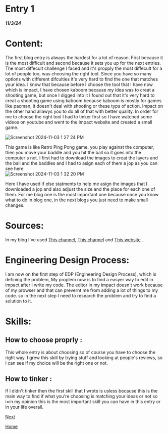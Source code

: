 # Entry 1
##### 11/3/24

# Content:
The first blog entry is always the hardest for a lot of reason. First because it is the most difficult and second because it sets you up for the next entries. The most diffecult challenge I faced and it's propply the most diffecult for a lot of people too, was choosing the right tool. Since you have so many options with different difculties it's very hard to find the one that matches your idea. I know that because before I choose the tool that I have now which is impact, I have chosen kaboom because my idea was to creat a shooting game, but once I digged into it I found out that it's very hard to creat a shooting game using kaboom because kaboom is mostly for games like pacman, it doesn't deal with shooting or these typs of action. Impact on the other hand allawys you to do all of that with better quality.
In order for me to choose the right tool I had to tinker first so I  have watched some videos on youtube and went to the impact website and created a small game.

![Screenshot 2024-11-03 1 27 24 PM](https://github.com/user-attachments/assets/e5b39fbf-74c3-4598-bcae-0504a8d0907e)

This game is like Retro Ping Pong game, you play against the computer, then you move your baddle and you hit the ball so it goes into the computer's net. I first had to download the images to creat the layers and the ball and the baddles and I had to asign each of them a jop as you can see here  
![Screenshot 2024-11-03 1 32 20 PM](https://github.com/user-attachments/assets/09df0dfd-38f5-42f4-8ed3-81999134c5e2)

Here I have used if else statments to help me asign the images that I downloaded a jop and also adjust the size and the place for each one of them. For me blog one is the most important one because once you know what to do in blog one, in the next blogs you just need to make small changes.


# Sources:
In my blog I've used [This channel](https://youtube.com/@tupolegolas2861?si=fngy9G638jHXFF0K), [This channel](https://youtube.com/@fierce10?si=2TjtPk0uLNwlEfF7) and [This website](https://youtube.com/@fierce10?si=2TjtPk0uLNwlEfF7) .

# Engineering Design Process:
I am now on the first step of EDP (Engineering Design Process), which is defining the problem, My proplem now is to find a easyer way to edit in impact after I write my code. The editor in my impact doesn't work because of my prowser and that can prevernt me from adding a lot of things to my code. so in the next step I need to research the problem and try to find a solution to it.

# Skills:
## How to choose proprly :
This whole entry is about choosing so of course you have to choose the right way. I grew this skill by trying stuff and looking at people's reviews, so I can see if my choice will be the right one or not. 
## How to tinker :
If I didn't tinker then the first skill that I wrote is usless because this is the main way to find if what you're choosing is matching your ideas or not so i=in my opinion this is the most important skill you can have in this entry or in your life overall.

[Next](entry02.md)

[Home](../README.md)
